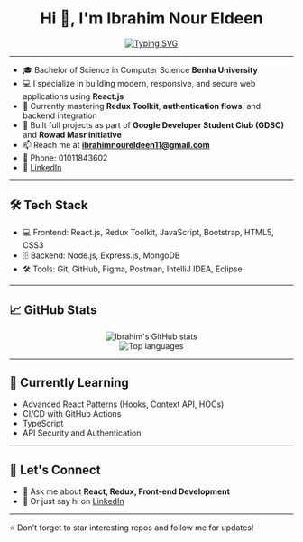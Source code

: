 <h1 align="center">Hi 👋, I'm Ibrahim Nour Eldeen</h1>
<div align="center">
  <a href="https://git.io/typing-svg">
    <img src="https://readme-typing-svg.herokuapp.com?font=Fira+Code&weight=500&pause=1000&color=02F7AD&width=435&lines=Software+Engineer+specialized+in+Web+Development" alt="Typing SVG" />
  </a>
</div>

---

- 🎓 Bachelor of Science in Computer Science **Benha University**  
- 💻 I specialize in building modern, responsive, and secure web applications using **React.js**  
- 🧠 Currently mastering **Redux Toolkit**, **authentication flows**, and backend integration  
- 🌟 Built full projects as part of **Google Developer Student Club (GDSC)** and **Rowad Masr initiative**  
- 📫 Reach me at **ibrahimnoureldeen11@gmail.com**  
- 📱 Phone: 01011843602  
- 🔗 [LinkedIn](https://www.linkedin.com/in/ibrahim-nour-eldeen-67232a2b7/)

---

## 🛠️ Tech Stack

- 💻 Frontend: React.js, Redux Toolkit, JavaScript, Bootstrap, HTML5, CSS3
- 🗄️ Backend: Node.js, Express.js, MongoDB
- 🛠️ Tools: Git, GitHub, Figma, Postman, IntelliJ IDEA, Eclipse

---

## 📈 GitHub Stats

<p align="center">
  <img src="https://github-readme-stats.vercel.app/api?username=IbrahimNourEldeen&show_icons=true&theme=radical" alt="Ibrahim's GitHub stats" />
  <br />
  <img src="https://github-readme-stats.vercel.app/api/top-langs/?username=IbrahimNourEldeen&layout=compact&theme=radical" alt="Top languages" />
</p>

---

## 📌 Currently Learning

- Advanced React Patterns (Hooks, Context API, HOCs)
- CI/CD with GitHub Actions
- TypeScript
- API Security and Authentication

---

## 🤝 Let's Connect

- 💬 Ask me about **React, Redux, Front-end Development**
- 📨 Or just say hi on [LinkedIn](https://www.linkedin.com/in/ibrahim-nour-eldeen-67232a2b7/)

---

⭐️ Don’t forget to star interesting repos and follow me for updates!

